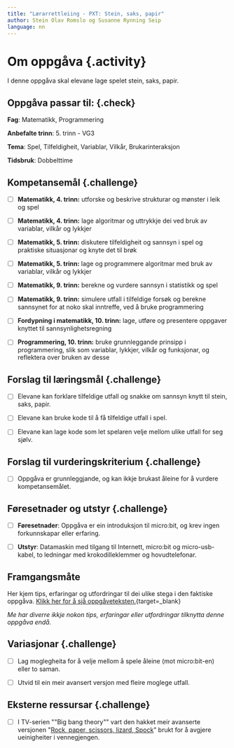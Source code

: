 ```yaml
---
title: "Lærarrettleiing - PXT: Stein, saks, papir"
author: Stein Olav Romslo og Susanne Rynning Seip
language: nn
---
```



# Om oppgåva {.activity}

I denne oppgåva skal elevane lage spelet stein, saks, papir.

## Oppgåva passar til: {.check}

__Fag__: Matematikk, Programmering

__Anbefalte trinn__: 5. trinn - VG3

__Tema__: Spel, Tilfeldigheit, Variablar, Vilkår, Brukarinteraksjon

__Tidsbruk__: Dobbelttime

## Kompetansemål {.challenge}

- [ ] __Matematikk, 4. trinn:__ utforske og beskrive strukturar og mønster i leik og spel

- [ ] __Matematikk, 4. trinn:__ lage algoritmar og uttrykkje dei ved bruk av variablar, vilkår og lykkjer

- [ ] __Matematikk, 5. trinn:__ diskutere tilfeldigheit og sannsyn i spel og praktiske situasjonar og knyte det til brøk

- [ ] __Matematikk, 5. trinn:__ lage og programmere algoritmar med bruk av variablar, vilkår og lykkjer

- [ ] __Matematikk, 9. trinn:__ berekne og vurdere sannsyn i statistikk og spel

- [ ] __Matematikk, 9. trinn:__ simulere utfall i tilfeldige forsøk og berekne sannsynet for at noko skal inntreffe, ved å bruke programmering

- [ ] __Fordypning i matematikk, 10. trinn:__ lage, utføre og presentere oppgaver knyttet til sannsynlighetsregning

- [ ] __Programmering, 10. trinn:__ bruke grunnleggande prinsipp i programmering, slik som variablar, lykkjer, vilkår og funksjonar, og reflektera over bruken av desse

## Forslag til læringsmål {.challenge}

- [ ] Elevane kan forklare tilfeldige utfall og snakke om sannsyn knytt til
  stein, saks, papir.

- [ ] Elevane kan bruke kode til å få tilfeldige utfall i spel.

- [ ] Elevane kan lage kode som let spelaren velje mellom ulike utfall for seg
  sjølv.

## Forslag til vurderingskriterium {.challenge}

- [ ] Oppgåva er grunnleggjande, og kan ikkje brukast åleine for å vurdere
  kompetansemålet.

## Føresetnader og utstyr {.challenge}

- [ ] __Føresetnader__: Oppgåva er ein introduksjon til micro:bit, og krev
  ingen forkunnskapar eller erfaring.

- [ ] __Utstyr__: Datamaskin med tilgang til Internett, micro:bit og
  micro-usb-kabel, to ledningar med krokodilleklemmer og hovudtelefonar.

## Framgangsmåte

Her kjem tips, erfaringar og utfordringar til dei ulike stega i den faktiske
oppgåva. [Klikk her for å sjå
oppgåveteksten.](../pxt_stein_saks_papir/stein_saks_papir_nn.html){target=_blank}

_Me har diverre ikkje nokon tips, erfaringar eller utfordringar tilknytta denne
oppgåva endå._

## Variasjonar {.challenge}

- [ ] Lag moglegheita for å velje mellom å spele åleine (mot micro:bit-en) eller
  to saman.

- [ ] Utvid til ein meir avansert versjon med fleire moglege utfall.

## Eksterne ressursar {.challenge}

- [ ] I TV-serien ""Big bang theory"" vart den hakket meir avanserte versjonen
  "[Rock, paper, scissors, lizard,
  Spock](https://www.youtube.com/watch?v=x5Q6-wMx-K8)" brukt for å avgjere
  ueinigheiter i vennegjengen.
